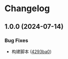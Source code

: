 # Changelog

## 1.0.0 (2024-07-14)


### Bug Fixes

* 构建脚本 ([4293ba0](https://github.com/KarinJS/karin-screenshot/commit/4293ba096f1695e3715a05300d081bb788a3a55c))
